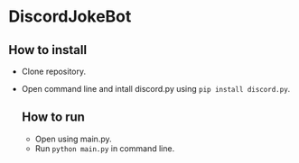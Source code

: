 # DiscordJokeBot

## How to install
- Clone repository.
- Open command line and intall discord.py using `pip install discord.py`.

  ## How to run
  - Open using main.py.
  - Run `python main.py` in command line.


